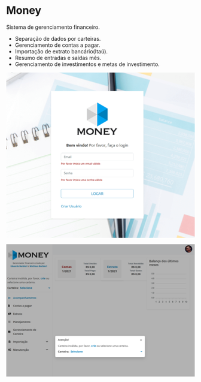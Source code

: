 # Money

Sistema de gerenciamento financeiro.
- Separação de dados por carteiras.
- Gerenciamento de contas a pagar.
- Importação de extrato bancário(Itaú).
- Resumo de entradas e saídas mês.
- Gerenciamento de investimentos e metas de investimento.

<p align="center">
<img src="login.png" alt="Login" title="Login" />
</p>

<p align="center">
<img src="home.png" alt="Home" title="Home" />
</p>